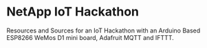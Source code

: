 # NetApp IoT Hackathon
Resources and Sources for an IoT Hackathon with an Arduino Based ESP8266 WeMos D1 mini board, Adafruit MQTT and IFTTT.

